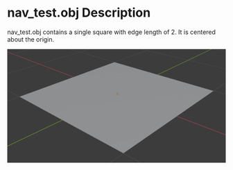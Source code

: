 # nav_test.obj Description

nav_test.obj contains a single square with edge length of 2. It is centered about the origin.

![Screenshot of nav_test.obj](nav_test.png)